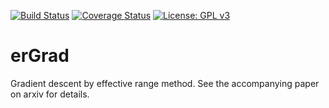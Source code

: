 [![Build Status](https://travis-ci.org/niangxiu/nilsas.svg?branch=master)](https://travis-ci.org/niangxiu/nilsas)
[![Coverage Status](https://coveralls.io/repos/github/niangxiu/nilsas/badge.svg?branch=master)](https://coveralls.io/github/niangxiu/nilsas?branch=master)
[![License: GPL v3](https://img.shields.io/badge/License-GPL%20v3-blue.svg)](http://www.gnu.org/licenses/gpl-3.0)


# erGrad

Gradient descent by effective range method.
See the accompanying paper on arxiv for details.
